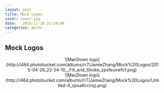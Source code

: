 ```yaml
---
layout: post
title: Mock Logos
cover: cover.jpg
date:   2015-11-26 22:24:00
categories: posts
---
```


## Mock Logos
<center>![MacDown logo](http://i464.photobucket.com/albums/rr7/JamieZhang/Mock%20Logos/2015-04-26_22-24-10__Fill_and_Stroke_zpsfeuxwfcf.png)</center>

<center>![MacDown logo](http://i464.photobucket.com/albums/rr7/JamieZhang/Mock%20Logos/Untitled-4_zpsa6ccinyj.png)</center>

